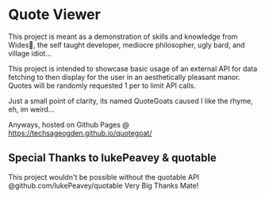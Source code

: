 # Quote Viewer

This project is meant as a demonstration of skills and knowledge from Wides🎸, the self taught
developer, mediocre philosopher, ugly bard, and village idiot...

This project is intended to showcase basic usage of an external API for data
fetching to then display for the user in an aesthetically pleasant manor. Quotes will be
randomly requested 1 per to limit API calls.

Just a small point of clarity, its named QuoteGoats caused I like the rhyme, eh, im weird...

Anyways, hosted on Github Pages @ https://techsageogden.github.io/quotegoat/

## Special Thanks to lukePeavey & quotable

This project wouldn't be possible without the quotable API @github.com/lukePeavey/quotable
 Very Big Thanks Mate!
